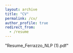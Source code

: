 ```yaml
---
layout: archive
title: "CV"
permalink: /cv/
author_profile: true
redirect_from:
  - /resume
---
```


"Resume_Ferrazzo_NLP (1).pdf"
